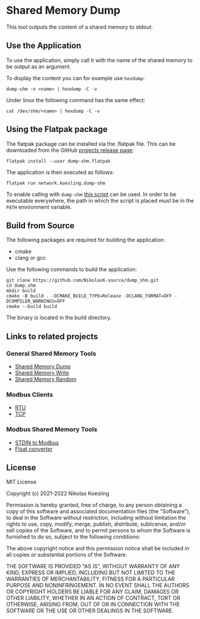 # Shared Memory Dump

This tool outputs the content of a shared memory to stdout.

## Use the Application
To use the application, simply call it with the name of the shared memory to be output as an argument.

To display the content you can for example use ```hexdump```:
```
dump-shm -n <name> | hexdump -C -v
```

Under linux the following command has the same effect:
```
cat /dev/shm/<name> | hexdump -C -v
```


## Using the Flatpak package
The flatpak package can be installed via the .flatpak file.
This can be downloaded from the GitHub [projects release page](https://github.com/NikolasK-source/dump_shm/releases):

```
flatpak install --user dump-shm.flatpak
```

The application is then executed as follows:
```
flatpak run network.koesling.dump-shm
```

To enable calling with ```dump-shm``` [this script](https://gist.github.com/NikolasK-source/6f323942544d5de39323771dceed4023) can be used.
In order to be executable everywhere, the path in which the script is placed must be in the ```PATH``` environment variable.


## Build from Source

The following packages are required for building the application:
- cmake
- clang or gcc

Use the following commands to build the application:
```
git clone https://github.com/NikolasK-source/dump_shm.git
cd dump_shm
mkdir build
cmake -B build . -DCMAKE_BUILD_TYPE=Release -DCLANG_FORMAT=OFF -DCOMPILER_WARNINGS=OFF
cmake --build build
```

The binary is located in the build directory.


## Links to related projects

### General Shared Memory Tools
- [Shared Memory Dump](https://nikolask-source.github.io/dump_shm/)
- [Shared Memory Write](https://nikolask-source.github.io/write_shm/)
- [Shared Memory Random](https://nikolask-source.github.io/shared_mem_random/)

### Modbus Clients
- [RTU](https://nikolask-source.github.io/modbus_rtu_client_shm/)
- [TCP](https://nikolask-source.github.io/modbus_tcp_client_shm/)

### Modbus Shared Memory Tools
- [STDIN to Modbus](https://nikolask-source.github.io/stdin_to_modbus_shm/)
- [Float converter](https://nikolask-source.github.io/modbus_conv_float/)


## License

MIT License

Copyright (c) 2021-2022 Nikolas Koesling

Permission is hereby granted, free of charge, to any person obtaining a copy
of this software and associated documentation files (the "Software"), to deal
in the Software without restriction, including without limitation the rights
to use, copy, modify, merge, publish, distribute, sublicense, and/or sell
copies of the Software, and to permit persons to whom the Software is
furnished to do so, subject to the following conditions:

The above copyright notice and this permission notice shall be included in all
copies or substantial portions of the Software.

THE SOFTWARE IS PROVIDED "AS IS", WITHOUT WARRANTY OF ANY KIND, EXPRESS OR
IMPLIED, INCLUDING BUT NOT LIMITED TO THE WARRANTIES OF MERCHANTABILITY,
FITNESS FOR A PARTICULAR PURPOSE AND NONINFRINGEMENT. IN NO EVENT SHALL THE
AUTHORS OR COPYRIGHT HOLDERS BE LIABLE FOR ANY CLAIM, DAMAGES OR OTHER
LIABILITY, WHETHER IN AN ACTION OF CONTRACT, TORT OR OTHERWISE, ARISING FROM,
OUT OF OR IN CONNECTION WITH THE SOFTWARE OR THE USE OR OTHER DEALINGS IN THE
SOFTWARE.
